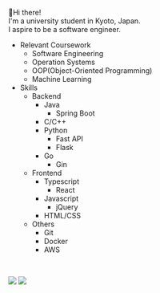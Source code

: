 :wave:Hi there!<br>
I'm a university student in Kyoto, Japan.<br>
I aspire to be a software engineer.
- Relevant Coursework
  - Software Engineering
  - Operation Systems
  - OOP(Object-Oriented Programming)
  - Machine Learning
- Skills
  - Backend
    - Java
      - Spring Boot
    - C/C++
    - Python
      - Fast API
      - Flask
    - Go
      - Gin
  - Frontend
    - Typescript
      - React
    - Javascript
      - jQuery
    - HTML/CSS
  - Others
    - Git
    - Docker
    - AWS
<br>

<a href="https://github.com/anuraghazra/github-readme-stats"></a>
<div align="left">
  <img src="https://github-readme-stats.vercel.app/api?username=Konippi&count_private=true&theme=noctis_minimus" />
  <img src="https://github-readme-stats.vercel.app/api/top-langs/?username=Konippi&layout=compact&theme=noctis_minimus" />
</div>
